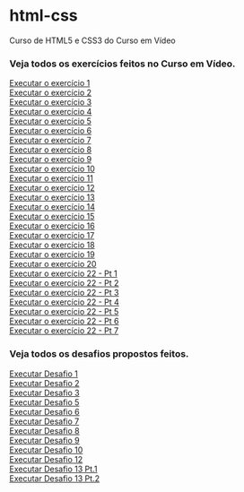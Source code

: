 # html-css
 Curso de HTML5 e CSS3 do Curso em Vídeo
 <h3>Veja todos os exercícios feitos no Curso em Vídeo.</h3>
 <a href="https://matheus-zordan.github.io/html-css/exercicios/ex001/index.html" target="_blank">Executar o exercício 1</a><br>
 <a href="https://matheus-zordan.github.io/html-css/exercicios/ex002/index.html">Executar o exercício 2</a><br>
 <a href="https://matheus-zordan.github.io/html-css/exercicios/ex003/index.html">Executar o exercício 3</a><br>
 <a href="https://matheus-zordan.github.io/html-css/exercicios/ex004/index.html">Executar o exercício 4</a><br>
 <a href="https://matheus-zordan.github.io/html-css/exercicios/ex005/index.html">Executar o exercício 5</a><br>
 <a href="https://matheus-zordan.github.io/html-css/exercicios/ex006/index.html">Executar o exercício 6</a><br>
 <a href="https://matheus-zordan.github.io/html-css/exercicios/ex007/index.html">Executar o exercício 7</a><br>
 <a href="https://matheus-zordan.github.io/html-css/exercicios/ex008/index.html">Executar o exercício 8</a><br>
 <a href="https://matheus-zordan.github.io/html-css/exercicios/ex009/index.html">Executar o exercício 9</a><br>
 <a href="https://matheus-zordan.github.io/html-css/exercicios/ex010/index.html">Executar o exercício 10</a><br>
 <a href="https://matheus-zordan.github.io/html-css/exercicios/ex011/index.html">Executar o exercício 11</a><br>
 <a href="https://matheus-zordan.github.io/html-css/exercicios/ex012/index.html">Executar o exercício 12</a><br>
 <a href="https://matheus-zordan.github.io/html-css/exercicios/ex013/index.html">Executar o exercício 13</a><br>
 <a href="https://matheus-zordan.github.io/html-css/exercicios/ex014/index.html">Executar o exercício 14</a><br>
 <a href="https://matheus-zordan.github.io/html-css/exercicios/ex015/index.html">Executar o exercício 15</a><br>
 <a href="https://matheus-zordan.github.io/html-css/exercicios/ex016/index.html">Executar o exercício 16</a><br>
 <a href="https://matheus-zordan.github.io/html-css/exercicios/ex017/index.html">Executar o exercício 17</a><br>
 <a href="https://matheus-zordan.github.io/html-css/exercicios/ex018/index.html">Executar o exercício 18</a><br>
 <a href="https://matheus-zordan.github.io/html-css/exercicios/ex019/index.html">Executar o exercício 19</a><br>
 <a href="https://matheus-zordan.github.io/html-css/exercicios/ex020/index.html">Executar o exercício 20</a><br>
 <a href="https://matheus-zordan.github.io/html-css/exercicios/ex022/fundo001.html">Executar o exercício 22 - Pt 1</a><br>
 <a href="https://matheus-zordan.github.io/html-css/exercicios/ex022/fundo002.html">Executar o exercício 22 - Pt 2</a><br>
 <a href="https://matheus-zordan.github.io/html-css/exercicios/ex022/fundo003.html">Executar o exercício 22 - Pt 3</a><br>
 <a href="https://matheus-zordan.github.io/html-css/exercicios/ex022/fundo004.html">Executar o exercício 22 - Pt 4</a><br>
 <a href="https://matheus-zordan.github.io/html-css/exercicios/ex022/fundo005.html">Executar o exercício 22 - Pt 5</a><br>
 <a href="https://matheus-zordan.github.io/html-css/exercicios/ex022/fundo006.html">Executar o exercício 22 - Pt 6</a><br>
 <a href="https://matheus-zordan.github.io/html-css/exercicios/ex022/fundo007.html">Executar o exercício 22 - Pt 7</a><br>
 <h3>Veja todos os desafios propostos feitos.</h3>
 <a href="https://matheus-zordan.github.io/html-css/desafios/modulo-01/d001/desafio1.html">Executar Desafio 1</a><br>
 <a href="https://matheus-zordan.github.io/html-css/desafios/modulo-01/d002/desafio2.html">Executar Desafio 2</a><br>
 <a href="https://matheus-zordan.github.io/html-css/desafios/modulo-01/d003/desafio3.html">Executar Desafio 3</a><br>
 <a href="https://matheus-zordan.github.io/html-css/desafios/modulo-01/d005/desafio5.html">Executar Desafio 5</a><br>
 <a href="https://matheus-zordan.github.io/html-css/desafios/modulo-01/d006/desafio6.html">Executar Desafio 6</a><br>
 <a href="https://matheus-zordan.github.io/html-css/desafios/modulo-01/d007/desafio7.html">Executar Desafio 7</a><br>
 <a href="https://matheus-zordan.github.io/html-css/desafios/modulo-01/d008/index.html">Executar Desafio 8</a><br>
 <a href="https://matheus-zordan.github.io/html-css/desafios/modulo-01/d009/index.html">Executar Desafio 9</a><br>
 <a href="https://matheus-zordan.github.io/projeto-android/">Executar Desafio 10</a><br>
 <a href="https://matheus-zordan.github.io/desafio-cordel/">Executar Desafio 12</a><br>
 <a href="https://matheus-zordan.github.io/html-css/desafios/desafio-13/index.html">Executar Desafio 13 Pt.1</a><br>
 <a href="https://matheus-zordan.github.io/html-css/desafios/desafio-13-parte-2/index.html">Executar Desafio 13 Pt.2</a><br>

 
   
  
